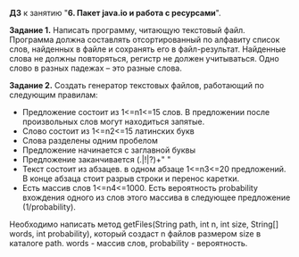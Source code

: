 **ДЗ** к занятию "**6. Пакет java.io и работа с ресурсами**".

**Задание 1.** Написать программу, читающую текстовый файл. Программа должна составлять отсортированный по алфавиту список слов, найденных в файле и сохранять его в файл-результат. Найденные слова не должны повторяться, регистр не должен учитываться. Одно слово в разных падежах – это разные слова.


**Задание 2.** Создать генератор текстовых файлов, работающий по следующим правилам:

* Предложение состоит из 1<=n1<=15 слов. В предложении после произвольных слов могут находиться запятые.
* Слово состоит из 1<=n2<=15 латинских букв
* Слова разделены одним пробелом
* Предложение начинается с заглавной буквы
* Предложение заканчивается (.|!|?)+" "
* Текст состоит из абзацев. в одном абзаце 1<=n3<=20 предложений. В конце абзаца стоит разрыв строки и перенос каретки.
* Есть массив слов 1<=n4<=1000. Есть вероятность probability вхождения одного из слов этого массива в следующее предложение (1/probability).

Необходимо написать метод getFiles(String path, int n, int size, String[] words, int probability), который создаст n файлов размером size в каталоге path. words - массив слов, probability - вероятность. 

